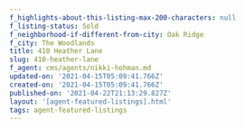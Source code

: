 ```yaml
---
f_highlights-about-this-listing-max-200-characters: null
f_listing-status: Sold
f_neighborhood-if-different-from-city: Oak Ridge
f_city: The Woodlands
title: 410 Heather Lane
slug: 410-heather-lane
f_agent: cms/agents/nikki-hohman.md
updated-on: '2021-04-15T05:09:41.766Z'
created-on: '2021-04-15T05:09:41.766Z'
published-on: '2021-04-22T21:13:29.827Z'
layout: '[agent-featured-listings].html'
tags: agent-featured-listings
---
```



